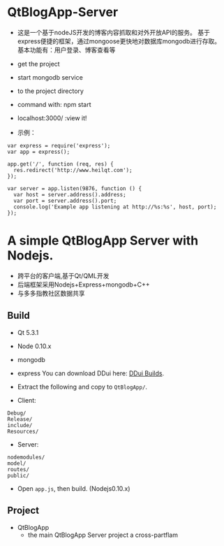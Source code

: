 # QtBlogApp-Server

* 这是一个基于nodeJS开发的博客内容抓取和对外开放API的服务。
基于express便捷的框架，通过mongoose更快地对数据库mongodb进行存取。
基本功能有：用户登录、博客查看等

* get the project
* start mongodb service
* to the project directory
* command with: npm start
* localhost:3000/   :view it!

* 示例：

```
var express = require('express');
var app = express();

app.get('/', function (req, res) {
  res.redirect('http://www.heilqt.com');
});

var server = app.listen(9876, function () {
  var host = server.address().address;
  var port = server.address().port;
  console.log('Example app listening at http://%s:%s', host, port);
});
```



# A simple QtBlogApp Server with Nodejs.

* 跨平台的客户端,基于Qt/QML开发
* 后端框架采用Nodejs+Express+mongodb+C++
* 与多多指教社区数据共享

Build
-----

* Qt 5.3.1
* Node 0.10.x
* mongodb
* express
You can download DDui here: [DDui Builds](http://121.40.201.188:8888/).

* Extract the following and copy to `QtBlogApp/`.
* Client:
```
Debug/
Release/
include/
Resources/
```
* Server:
```
nodemodules/
model/
routes/
public/
```

* Open `app.js`, then build. (Nodejs0.10.x)


Project
-------

* QtBlogApp
    - the main QtBlogApp Server project a cross-partflam
